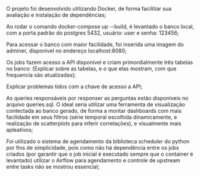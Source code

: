 O projeto foi desenvolvido utilizando Docker, de forma facilitiar sua avaliação e instalação de dependências;

Ao rodar o comando docker-compose up --build, é levantado o banco local, com a porta padrão do postgres 5432, usuário: user e senha: 123456;

Para acessar o banco com maior facilidade, foi inserida uma imagem do adminer, disponivel no endereço localhost:8080;

Os jobs fazem acesso a API disponível e criam primordialmente três tabelas no banco:
(Explicar sobre as tabelas, e o que elas mostram, com que frequencia são atualizadas);

Explicar problemas tidos com a chave de acesso a API;

As queries responsáveis por responser as perguntas estão disponíveis no arquivo queries.sql. 
O ideal seria utilizar uma ferramenta de visualização contectada ao banco gerado, de forma a montar dashboards com mais facilidade em seus filtros (série temporal escolhida dinamicamente, e realização de scatterplots para inferir correlações), e visualmente mais apleativos;

Foi utilizado o sistema de agendamento da biblioteca scheduler do python por fins de simplicidade, pois como não há dependência entre os jobs criados (por garantir que o job inicial é executado sempre que o container é levantado) utilizar o Airflow para agendamento e controle de upstream entre tasks não se mostrou essencial;